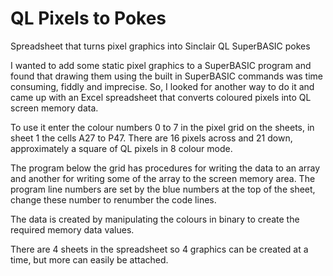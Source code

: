 # QL Pixels to Pokes

Spreadsheet that turns pixel graphics into Sinclair QL SuperBASIC pokes

I wanted to add some static pixel graphics to a SuperBASIC program and found that drawing them using the built in SuperBASIC commands was time consuming, fiddly and imprecise. 
So, I looked for another way to do it and came up with an Excel spreadsheet that converts coloured pixels into QL screen memory data.

To use it enter the colour numbers 0 to 7 in the pixel grid on the sheets, in sheet 1 the cells A27 to P47. 
There are 16 pixels across and 21 down, approximately a square of QL pixels in 8 colour mode.

The program below the grid has procedures for writing the data to an array and another for writing some of the array to the screen memory area. 
The program line numbers are set by the blue numbers at the top of the sheet, change these number to renumber the code lines.

The data is created by manipulating the colours in binary to create the required memory data values.

There are 4 sheets in the spreadsheet so 4 graphics can be created at a time, but more can easily be attached.
